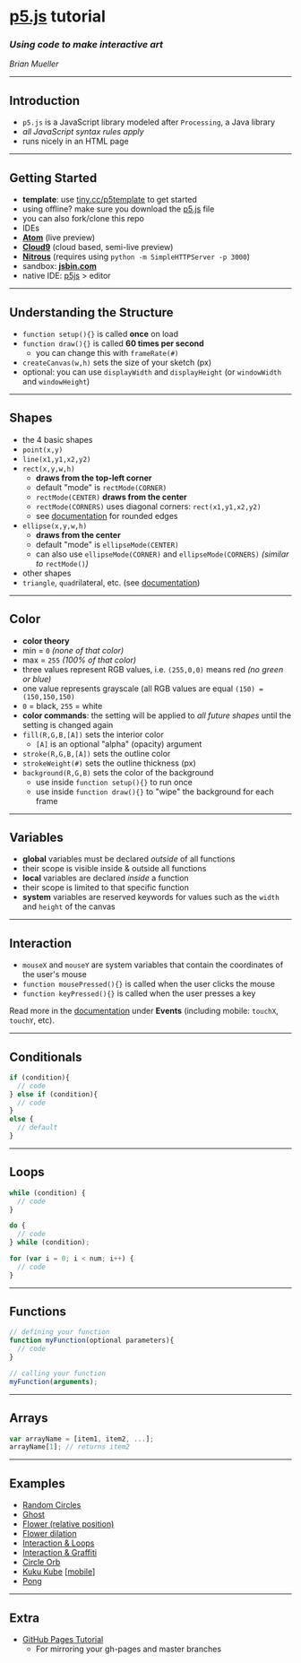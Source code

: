 # [p5.js](http://p5js.org/) tutorial
### _Using code to make interactive art_
_Brian Mueller_

---
## Introduction
* `p5.js` is a JavaScript library modeled after `Processing`, a Java library
 * _all JavaScript syntax rules apply_
* runs nicely in an HTML page

---
## Getting Started
* **template**: use [tiny.cc/p5template](https://gist.githubusercontent.com/bmuellerhstat/bd0ca8ce27961f9c264d/raw/5bdc81a80b9ff726949078905b9c0d64b528215b/p5-template.html) to get started
 * using offline? make sure you download the [p5.js](http://p5js.org/download/) file
 * you can also fork/clone this repo
* IDEs
 * **[Atom](http://atom.io/)** (live preview)
 * **[Cloud9](http://c9.io/)** (cloud based, semi-live preview)
 * **[Nitrous](http://www.nitrous.io/)** (requires using `python -m SimpleHTTPServer -p 3000`)
* sandbox: **[jsbin.com](http://jsbin.com/)**
* native IDE: [p5js](http://p5js.org/download/) > editor  

---
## Understanding the Structure
* `function setup(){}` is called **once** on load  
* `function draw(){}` is called **60 times per second**
   * you can change this with `frameRate(#)`
* `createCanvas(w,h)` sets the size of your sketch (px)
 * optional: you can use `displayWidth` and `displayHeight` (or `windowWidth` and `windowHeight`)

---
## Shapes
* the 4 basic shapes
 * `point(x,y)`
 * `line(x1,y1,x2,y2)`
 * `rect(x,y,w,h)`
   * **draws from the top-left corner**
    * default "mode" is `rectMode(CORNER)`
    * `rectMode(CENTER)` **draws from the center**
    * `rectMode(CORNERS)` uses diagonal corners: `rect(x1,y1,x2,y2)`
    * see [documentation](http://p5js.org/reference/#/p5/rect) for rounded edges
 * `ellipse(x,y,w,h)`
   * **draws from the center**
    * default "mode" is `ellipseMode(CENTER)`
    * can also use `ellipseMode(CORNER)` and `ellipseMode(CORNERS)` _(similar to_ `rectMode()`_)_
* other shapes
 * `triangle`, `quad`rilateral, etc. (see [documentation](http://p5js.org/reference/))

---
## Color
* **color theory**
 * min = `0` _(none of that color)_
 * max = `255` _(100% of that color)_
 * three values represent RGB values, i.e. `(255,0,0)` means red _(no green or blue)_
 * one value represents grayscale (all RGB values are equal `(150) = (150,150,150)`
 * `0` = black, `255` = white
* **color commands**: the setting will be applied to _all future shapes_ until the setting is changed again
 * `fill(R,G,B,[A])` sets the interior color
   * `[A]` is an optional "alpha" (opacity) argument
 * `stroke(R,G,B,[A])` sets the outline color
 * `strokeWeight(#)` sets the outline thickness (px)
 * `background(R,G,B)` sets the color of the background
   * use inside `function setup(){}` to run once
   * use inside `function draw(){}` to "wipe" the background for each frame

---
## Variables
* **global** variables must be declared _outside_ of all functions
 * their scope is visible inside & outside all functions
* **local** variables are declared _inside_ a function
 * their scope is limited to that specific function
* **system** variables are reserved keywords for values such as the `width` and `height` of the canvas

---
## Interaction
* `mouseX` and `mouseY` are system variables that contain the coordinates of the user's mouse
* `function mousePressed(){}` is called when the user clicks the mouse
* `function keyPressed(){}` is called when the user presses a key

Read more in the [documentation](http://p5js.org/reference/) under **Events** (including mobile: `touchX`, `touchY`, etc).

---
## Conditionals
```javascript
if (condition){
  // code
} else if (condition){
  // code
}
else {
  // default
}
```

---
## Loops
```javascript
while (condition) {
  // code
}
```
```javascript
do {
  // code
} while (condition);
```
```javascript
for (var i = 0; i < num; i++) {
  // code
}
```
---
## Functions
```javascript
// defining your function
function myFunction(optional parameters){
  // code
}

// calling your function
myFunction(arguments);
```

---
## Arrays
```javascript
var arrayName = [item1, item2, ...];
arrayName[1]; // returns item2
```

---
## Examples
* [Random Circles](random-circles.html)
* [Ghost](ghost.html)
* [Flower (relative position)](flower-relative-position.html)
* [Flower dilation](flower-dilation.html)
* [Interaction & Loops](interaction-loop.html)
* [Interaction & Graffiti](interaction-graffiti.html)
* [Circle Orb](circle-orb.html)
* [Kuku Kube](http://brianmueller.github.io/kuku-kube/) [[mobile](http://brianmueller.github.io/kuku-kube/mobile)]
* [Pong](pong.html)

---
## Extra
* [GitHub Pages Tutorial](http://bmuellerhstat.github.io/gh-pages-tutorial/)
  * For mirroring your gh-pages and master branches
